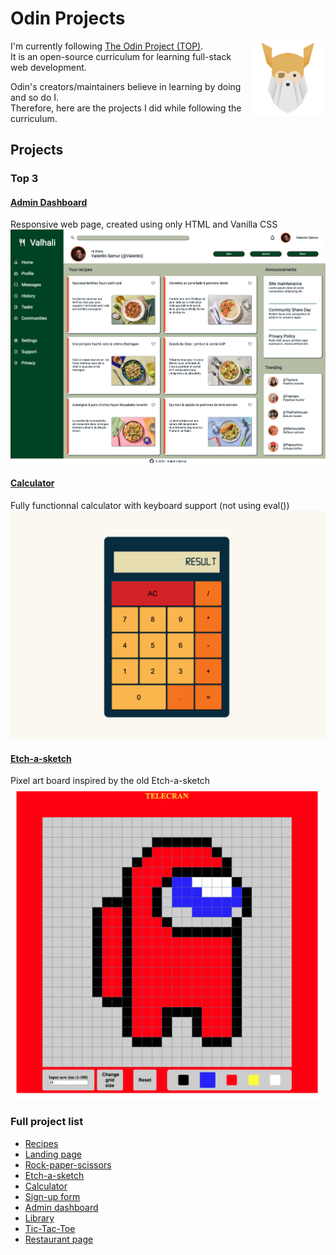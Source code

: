 # Odin Projects
<img style="float: right; height: 120px;" src="img/odin.png">

I'm currently following [The Odin Project (TOP)](https://www.theodinproject.com/).\
It is an open-source curriculum for learning full-stack web development.

Odin's creators/maintainers believe in learning by doing and so do I.\
Therefore, here are the projects I did while following the curriculum.

## Projects

### Top 3

#### [Admin Dashboard](https://valentin-semur.github.io/odin_projects/07_admin-dashboard/)
Responsive web page, created using only HTML and Vanilla CSS
<a href="https://valentin-semur.github.io/odin_projects/07_admin-dashboard/"><img src="img/07_admin-dashboard.png"></a>

#### [Calculator](https://valentin-semur.github.io/odin_projects/05_calculator/)
Fully functionnal calculator with keyboard support (not using eval()) 
<a href="https://valentin-semur.github.io/odin_projects/05_calculator/"><img src="img/05_calculator.png"></a>

#### [Etch-a-sketch](https://valentin-semur.github.io/odin_projects/04_etch-a-sketch/)
Pixel art board inspired by the old Etch-a-sketch
<a href="https://valentin-semur.github.io/odin_projects/04_etch-a-sketch/"><img src="img/04_etch-a-sketch.png"></a>


### Full project list
- [Recipes](https://valentin-semur.github.io/odin_projects/01_recipes/)
- [Landing page](https://valentin-semur.github.io/odin_projects/02_landing-page/)
- [Rock-paper-scissors](https://valentin-semur.github.io/odin_projects/03_rock-paper-scissors/)
- [Etch-a-sketch](https://valentin-semur.github.io/odin_projects/04_etch-a-sketch/)
- [Calculator](https://valentin-semur.github.io/odin_projects/05_calculator/)
- [Sign-up form](https://valentin-semur.github.io/odin_projects/06_sign-up-form/)
- [Admin dashboard](https://valentin-semur.github.io/odin_projects/07_admin-dashboard/)
- [Library](https://valentin-semur.github.io/odin_projects/08_library/)
- [Tic-Tac-Toe](https://valentin-semur.github.io/odin_projects/09_tic-tac-toe/)
- [Restaurant page](https://valentin-semur.github.io/odin_projects/10_restaurant-page/dist/)